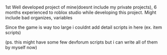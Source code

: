 1st Well developed project of mine(doesnt include my private projects), 6 months experienced to roblox studio while developing this project.
Might include bad organizes, variables

Since the game is way too large i couldnt add detail scripts in here (ex. item scripts)

(ps. this might have some few devforum scripts but i can write all of them by myself now)
